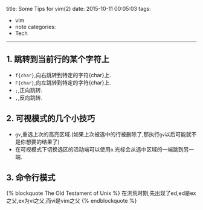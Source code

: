 title: Some Tips for vim(2)
date: 2015-10-11 00:05:03
tags:
- vim
- note
categories:
- Tech

---
## 1. 跳转到当前行的某个字符上
* `f{char}`,向右跳转到特定的字符{char}上.
* `F{char}`,向左跳转到特定的字符{char}上.
* `;`,正向跳转.
* `,`,反向跳转.

## 2. 可视模式的几个小技巧
* `gv`,重选上次的高亮区域.(如果上次被选中的行被删除了,那执行`gv`以后可能就不是你想要的结果了)
* 在可视模式下切换选区的活动端可以使用`o`.光标会从选中区域的一端跳到另一端.

## 3. 命令行模式
{% blockquote The Old Testament of Unix %}
在洪荒时期,先出现了ed,ed是ex之父,ex为vi之父,而vi是vim之父
{% endblockquote %}
<!--more-->
